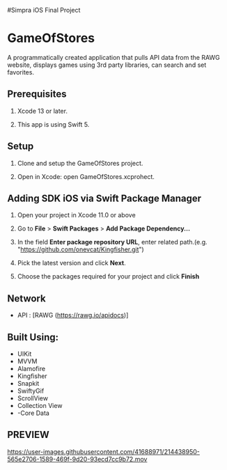 #Simpra iOS Final Project

# GameOfStores
A programmatically created application that pulls API data from the RAWG website, displays games using 3rd party libraries, can search and set favorites. 

## Prerequisites

1. Xcode 13 or later.

2. This app is using Swift 5.

## Setup

1. Clone and setup the GameOfStores project.

2. Open in Xcode: open GameOfStores.xcprohect.

## Adding SDK iOS via Swift Package Manager

1. Open your project in Xcode 11.0 or above

2. Go to **File** > **Swift Packages** > **Add Package Dependency...**

3. In the field **Enter package repository URL**, enter related path.(e.g. "https://github.com/onevcat/Kingfisher.git")

4. Pick the latest version and click **Next**.

5. Choose the packages required for your project and click **Finish**

## Network

- API : [RAWG (https://rawg.io/apidocs)]

## Built Using:
- UIKit
- MVVM
- Alamofire
- Kingfisher
- Snapkit
- SwiftyGif
- ScrollView
- Collection View
- -Core Data


## PREVIEW

https://user-images.githubusercontent.com/41688971/214438950-565e2706-1589-469f-9d20-93ecd7cc9b72.mov


